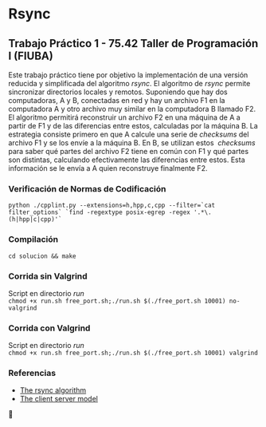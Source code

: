 # Rsync
## Trabajo Práctico 1 - 75.42 Taller de Programación I (FIUBA)
Este trabajo práctico tiene por objetivo la implementación de una versión reducida y simplificada del algoritmo *rsync*. El algoritmo de *rsync* permite sincronizar directorios locales y remotos.
Suponiendo que hay dos computadoras, A y B, conectadas en red y hay un archivo F1 en la computadora A y otro archivo muy similar en la computadora B llamado F2. El algoritmo permitirá reconstruir un archivo F2 en una máquina de A a partir de F1 y de las diferencias entre estos, calculadas por la máquina B.
La estrategia consiste primero en que A calcule una serie de *checksums* del archivo F1 y se los envíe a la máquina B. En B, se utilizan estos ​
*checksums* para saber qué partes del archivo F2 tiene en común con F1 y qué partes son distintas, calculando efectivamente las diferencias entre estos. Esta información se le envía a A quien reconstruye finalmente F2. 

### Verificación de Normas de Codificación
```python ./cpplint.py --extensions=h,hpp,c,cpp --filter=`cat filter_options` `find -regextype posix-egrep -regex '.*\.(h|hpp|c|cpp)'` ```

### Compilación
```cd solucion && make```

### Corrida sin Valgrind
Script en directorio *run*  
```chmod +x run.sh free_port.sh;./run.sh $(./free_port.sh 10001) no-valgrind```

### Corrida con Valgrind
Script en directorio *run*  
```chmod +x run.sh free_port.sh;./run.sh $(./free_port.sh 10001) valgrind```

### Referencias
* [The rsync algorithm](https://rsync.samba.org/tech_report/tech_report.html)
* [The client server model](http://www.linuxhowtos.org/C_C++/socket.htm)

:dizzy:
